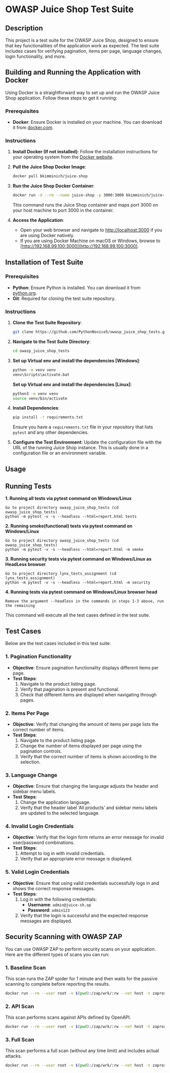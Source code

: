 # OWASP Juice Shop Test Suite

## Description
This project is a test suite for the OWASP Juice Shop, designed to ensure that key functionalities of the application work as expected. The test suite includes cases for verifying pagination, items per page, language changes, login functionality, and more.

## Building and Running the Application with Docker

Using Docker is a straightforward way to set up and run the OWASP Juice Shop application. Follow these steps to get it running:

### Prerequisites
- **Docker**: Ensure Docker is installed on your machine. You can download it from [docker.com](https://www.docker.com/products/docker-desktop).

### Instructions

1. **Install Docker (If not installed)**: Follow the installation instructions for your operating system from the [Docker website](https://docs.docker.com/get-docker/).

2. **Pull the Juice Shop Docker Image**:
   ```bash
   docker pull bkimminich/juice-shop
   ```

3. **Run the Juice Shop Docker Container**:
   ```bash
   docker run -d --rm --name juice-shop -p 3000:3000 bkimminich/juice-shop
   ```

   This command runs the Juice Shop container and maps port 3000 on your host machine to port 3000 in the container.

4. **Access the Application**:
   - Open your web browser and navigate to [http://localhost:3000](http://localhost:3000) if you are using Docker natively.
   - If you are using Docker Machine on macOS or Windows, browse to [http://192.168.99.100:3000](http://192.168.99.100:3000).

## Installation of Test Suite

### Prerequisites
- **Python**: Ensure Python is installed. You can download it from [python.org](https://www.python.org/).
- **Git**: Required for cloning the test suite repository.

### Instructions

1. **Clone the Test Suite Repository**:
   ```bash
   git clone https://github.com/PythonNovice5/owasp_juice_shop_tests.git
   ```

2. **Navigate to the Test Suite Directory**:
   ```bash
   cd owasp_juice_shop_tests
   ```
3. **Set up Virtual env and install the dependencies [Windows]**:
   ```bash
   python -m venv venv 
   venv\Scripts\activate.bat
   ```
   **Set up Virtual env and install the dependencies [Linux]**:
   ```bash
   python3 -m venv venv 
   source venv/bin/activate
   ```
   

4. **Install Dependencies**:
   ```bash
   pip install -r requirements.txt
   ```

   Ensure you have a `requirements.txt` file in your repository that lists `pytest` and any other dependencies.

5. **Configure the Test Environment**:
   Update the configuration file with the URL of the running Juice Shop instance. This is usually done in a configuration file or an environment variable.

## Usage

## Running Tests
   **1. Running all tests via pytest command on Windows/Linux** 
  
  ```
  Go to project directory owasp_juice_shop_tests (cd owasp_juice_shop_tests)
  python -m pytest -v -s --headless --html=report.html tests
  ```
   **2. Running smoke(functional) tests via pytest command on Windows/Linux** 
  
  ```
  Go to project directory owasp_juice_shop_tests (cd owasp_juice_shop_tests)
  python -m pytest -v -s --headless --html=report.html -m smoke
  ```

  **3. Running  security tests via pytest command on Windows/Linux as HeadLess browser**
  
  ```
  Go to project directory lynx_tests_assignment (cd lynx_tests_assignment)
  python -m pytest -v -s --headless --html=report.html -m security
  ``` 
  **4. Running tests via pytest command on Windows/Linux browser head**
  
  ```
  Remove the argument --headless in the commands in steps 1-3 above, run the remaining
  ``` 

This command will execute all the test cases defined in the test suite.

## Test Cases

Below are the test cases included in this test suite:

### 1. Pagination Functionality
- **Objective**: Ensure pagination functionality displays different items per page.
- **Test Steps**:
  1. Navigate to the product listing page.
  2. Verify that pagination is present and functional.
  3. Check that different items are displayed when navigating through pages.

### 2. Items Per Page
- **Objective**: Verify that changing the amount of items per page lists the correct number of items.
- **Test Steps**:
  1. Navigate to the product listing page.
  2. Change the number of items displayed per page using the pagination controls.
  3. Verify that the correct number of items is shown according to the selection.

### 3. Language Change
- **Objective**: Ensure that changing the language adjusts the header and sidebar menu labels.
- **Test Steps**:
  1. Change the application language.
  2. Verify that the header label ‘All products’ and sidebar menu labels are updated to the selected language.

### 4. Invalid Login Credentials
- **Objective**: Verify that the login form returns an error message for invalid user/password combinations.
- **Test Steps**:
  1. Attempt to log in with invalid credentials.
  2. Verify that an appropriate error message is displayed.

### 5. Valid Login Credentials
- **Objective**: Ensure that using valid credentials successfully logs in and shows the correct response messages.
- **Test Steps**:
  1. Log in with the following credentials:
     - **Username**: `admin@juice-sh.op`
     - **Password**: `admin123`
  2. Verify that the login is successful and the expected response messages are displayed.
## Security Scanning with OWASP ZAP

You can use OWASP ZAP to perform security scans on your application. Here are the different types of scans you can run:

### 1. Baseline Scan

This scan runs the ZAP spider for 1 minute and then waits for the passive scanning to complete before reporting the results.

```bash
docker run --rm --user root -v $(pwd):/zap/wrk/:rw --net host -t zaproxy/zap-weekly zap-baseline.py -r report_baseline.html -t http://localhost:3000
```

### 2. API Scan

This scan performs scans against APIs defined by OpenAPI.

```bash
docker run --rm --user root -v $(pwd):/zap/wrk/:rw --net host -t zaproxy/zap-weekly zap-api-scan.py -f openapi -r report_api.html -t http://localhost:3000
```

### 3. Full Scan

This scan performs a full scan (without any time limit) and includes actual attacks.

```bash
docker run --rm --user root -v $(pwd):/zap/wrk/:rw --net host -t zaproxy/zap-weekly zap-full-scan.py -r report_fullscan.html -t http://localhost:3000
```
